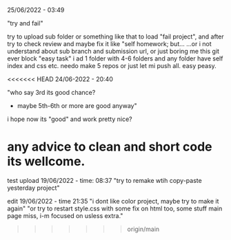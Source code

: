 25/06/2022 - 03:49

"try and fail"

try to upload sub folder or something like that to load "fail project",
and after try to check review and maybe fix it like "self homework; but...
...or i not understand about sub branch and submission url, or just boring me
this git ever block "easy task" i ad 1 folder with 4-6 folders and any folder
have self index and css etc. needo make 5 repos or just let mi push all. easy peasy.



<<<<<<< HEAD
24/06-2022 - 20:40

"who say 3rd its good chance?
- maybe 5th-6th or more are good anyway" 



i hope now its "good" and work pretty nice?


any advice to clean and short code its wellcome.
=======
test upload 19/06/2022 - time: 08:37
"try to remake wtih copy-paste yesterday project"

edit 19/06/2022 - time 21:35
"i dont like color project, maybe try to make it again"
"or try to restart style.css with some fix on html too,
some stuff main page miss, i-m focused on usless extra."
>>>>>>> origin/main
